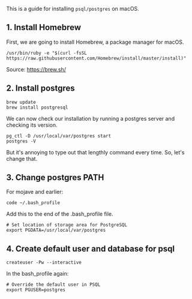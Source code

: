 This is a guide for installing `psql/postgres` on macOS.

## 1. Install Homebrew

First, we are going to install Homebrew, a package manager for macOS.

```
/usr/bin/ruby -e "$(curl -fsSL https://raw.githubusercontent.com/Homebrew/install/master/install)"
```

Source: https://brew.sh/

## 2. Install postgres

```
brew update
brew install postgresql
```

We can now check our installation by running a postgres server and checking its version.

```
pg_ctl -D /usr/local/var/postgres start
postgres -V
```

But it's annoying to type out that lengthly command every time. So, let's change that.

## 3. Change postgres PATH

For mojave and earlier:

```
code ~/.bash_profile
```

Add this to the end of the .bash_profile file.

```
# Set location of storage area for PostgreSQL
export PGDATA=/usr/local/var/postgres
```

## 4. Create default user and database for psql

```
createuser -Pw --interactive
```

In the bash_profile again:

```
# Override the default user in PSQL
export PGUSER=postgres
```
